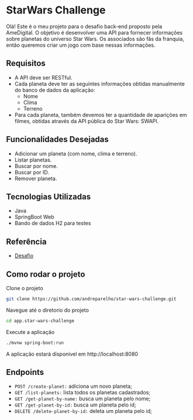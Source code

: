 
# StarWars Challenge

Olá! Este é o meu projeto para o desafio back-end proposto pela AmeDigital. O objetivo é desenvolver uma API para fornecer informações sobre planetas do universo Star Wars. Os associados são fãs da franquia, então queremos criar um jogo com base nessas informações.

## Requisitos
- A API deve ser RESTful.
- Cada planeta deve ter as seguintes informações obtidas manualmente do banco de dados da aplicação:
    - Nome
    - Clima
    - Terreno
- Para cada planeta, também devemos ter a quantidade de aparições em filmes, obtidas através da API pública do Star Wars: SWAPI.

## Funcionalidades Desejadas
- Adicionar um planeta (com nome, clima e terreno).
- Listar planetas.
- Buscar por nome. 
- Buscar por ID.
- Remover planeta.

## Tecnologias Utilizadas
- Java
- SpringBoot Web
- Bando de dados H2 para testes




## Referência

 - [Desafio](https://github.com/AmeDigital/challenge-back-end-hit)

## Como rodar o projeto

Clone o projeto

```bash
git clone https://github.com/andreparelho/star-wars-challenge.git
```

Navegue até o diretorio do projeto
```bash
cd app.star-wars-challenge
```

Execute a aplicação
```bash
./mvnw spring-boot:run
```

A aplicação estará disponível em http://localhost:8080

## Endpoints
- `POST /create-planet:` adiciona um novo planeta; 
- `GET /list-planets:` lista todos os planetas cadastrados;
- `GET /get-planet-by-name:` busca um planeta pelo nome;
- `GET /get-planet-by-id:` busca um planeta pelo id;
- `DELETE /delete-planet-by-id:` deleta um planeta pelo id;


